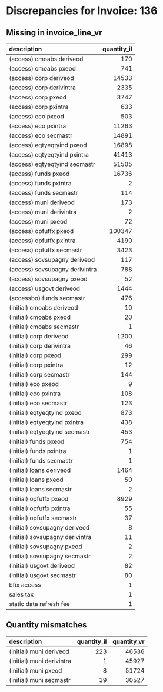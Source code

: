 # Discrepancies for Invoice: 136

## Missing in invoice_line_vr

| description                     |   quantity_il |
|:--------------------------------|--------------:|
| (access) cmoabs deriveod        |           170 |
| (access) cmoabs pxeod           |           741 |
| (access) corp deriveod          |         14533 |
| (access) corp derivintra        |          2335 |
| (access) corp pxeod             |          3747 |
| (access) corp pxintra           |           633 |
| (access) eco pxeod              |           503 |
| (access) eco pxintra            |         11263 |
| (access) eco secmastr           |         14891 |
| (access) eqtyeqtyind pxeod      |         16898 |
| (access) eqtyeqtyind pxintra    |         41413 |
| (access) eqtyeqtyind secmastr   |         51505 |
| (access) funds pxeod            |         16736 |
| (access) funds pxintra          |             2 |
| (access) funds secmastr         |           114 |
| (access) muni deriveod          |           173 |
| (access) muni derivintra        |             2 |
| (access) muni pxeod             |            72 |
| (access) opfutfx pxeod          |        100347 |
| (access) opfutfx pxintra        |          4190 |
| (access) opfutfx secmastr       |          3423 |
| (access) sovsupagny deriveod    |           117 |
| (access) sovsupagny derivintra  |           788 |
| (access) sovsupagny pxeod       |            52 |
| (access) usgovt deriveod        |          1444 |
| (accessbo) funds secmastr       |           476 |
| (initial) cmoabs deriveod       |            10 |
| (initial) cmoabs pxeod          |            20 |
| (initial) cmoabs secmastr       |             1 |
| (initial) corp deriveod         |          1200 |
| (initial) corp derivintra       |            46 |
| (initial) corp pxeod            |           299 |
| (initial) corp pxintra          |            12 |
| (initial) corp secmastr         |           144 |
| (initial) eco pxeod             |             9 |
| (initial) eco pxintra           |           108 |
| (initial) eco secmastr          |           123 |
| (initial) eqtyeqtyind pxeod     |           873 |
| (initial) eqtyeqtyind pxintra   |           438 |
| (initial) eqtyeqtyind secmastr  |           453 |
| (initial) funds pxeod           |           754 |
| (initial) funds pxintra         |             1 |
| (initial) funds secmastr        |             1 |
| (initial) loans deriveod        |          1464 |
| (initial) loans pxeod           |            50 |
| (initial) loans secmastr        |             2 |
| (initial) opfutfx pxeod         |          8929 |
| (initial) opfutfx pxintra       |            55 |
| (initial) opfutfx secmastr      |            37 |
| (initial) sovsupagny deriveod   |             8 |
| (initial) sovsupagny derivintra |            11 |
| (initial) sovsupagny pxeod      |             2 |
| (initial) sovsupagny secmastr   |             2 |
| (initial) usgovt deriveod       |            82 |
| (initial) usgovt secmastr       |            80 |
| bfix access                     |             1 |
| sales tax                       |             1 |
| static data refresh fee         |             1 |

## Quantity mismatches

| description               |   quantity_il |   quantity_vr |
|:--------------------------|--------------:|--------------:|
| (initial) muni deriveod   |           223 |         46536 |
| (initial) muni derivintra |             1 |         45927 |
| (initial) muni pxeod      |             8 |         51724 |
| (initial) muni secmastr   |            39 |         30527 |

